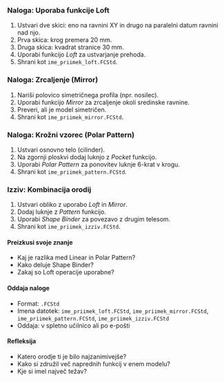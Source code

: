 ### Naloga: Uporaba funkcije Loft

1. Ustvari dve skici: eno na ravnini XY in drugo na paralelni datum ravnini nad njo.
2. Prva skica: krog premera 20 mm.
3. Druga skica: kvadrat stranice 30 mm.
4. Uporabi funkcijo *Loft* za ustvarjanje prehoda.
5. Shrani kot `ime_priimek_loft.FCStd`.

### Naloga: Zrcaljenje (Mirror)

1. Nariši polovico simetričnega profila (npr. nosilec).
2. Uporabi funkcijo *Mirror* za zrcaljenje okoli sredinske ravnine.
3. Preveri, ali je model simetričen.
4. Shrani kot `ime_priimek_mirror.FCStd`.

### Naloga: Krožni vzorec (Polar Pattern)

1. Ustvari osnovno telo (cilinder).
2. Na zgornji ploskvi dodaj luknjo z *Pocket* funkcijo.
3. Uporabi *Polar Pattern* za ponovitev luknje 6-krat v krogu.
4. Shrani kot `ime_priimek_pattern.FCStd`.

### Izziv: Kombinacija orodij

1. Ustvari obliko z uporabo *Loft* in *Mirror*.
2. Dodaj luknje z *Pattern* funkcijo.
3. Uporabi *Shape Binder* za povezavo z drugim telesom.
4. Shrani kot `ime_priimek_izziv.FCStd`.

#### Preizkusi svoje znanje
- Kaj je razlika med Linear in Polar Pattern?
- Kako deluje Shape Binder?
- Zakaj so Loft operacije uporabne?

#### Oddaja naloge
- Format: `.FCStd`
- Imena datotek: `ime_priimek_loft.FCStd`, `ime_priimek_mirror.FCStd`, `ime_priimek_pattern.FCStd`, `ime_priimek_izziv.FCStd`
- Oddaja: v spletno učilnico ali po e-pošti

#### Refleksija
- Katero orodje ti je bilo najzanimivejše?
- Kako si združil več naprednih funkcij v enem modelu?
- Kje si imel največ težav?

